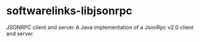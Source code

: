 # softwarelinks-libjsonrpc
JSONRPC client and server
A Java implementation of a JsonRpc v2.0 client and server.
